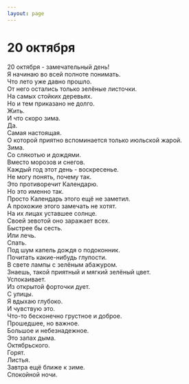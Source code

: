 ```yaml
---
layout: page
---
```


# 20 октября

20 октября - замечательный день!  
Я начинаю во всей полноте понимать.  
Что лето уже давно прошло.  
От него остались только зелёные листочки.  
На самых стойких деревьях.  
Но и тем приказано не долго.  
Жить.  
И что скоро зима.  
Да.  
Самая настоящая.  
О которой приятно вспоминается только июльской жарой.  
Зима.  
Со слякотью и дождями.  
Вместо морозов и снегов.  
Каждый год этот день - воскресенье.  
Не могу понять, почему так.  
Это противоречит Календарю.  
Но это именно так.  
Просто Календарь этого ещё не заметил.  
А прохожие этого замечать не хотят.  
На их лицах уставшее солнце.  
Своей зевотой оно заражает всех.  
Быстрее бы сесть.  
Или лечь.  
Спать.  
Под шум капель дождя о подоконник.  
Почитать какие-нибудь глупости.  
В свете лампы с зелёным абажуром.  
Знаешь, такой приятный и мягкий зелёный цвет.  
Успокаивает.  
Из открытой форточки дует.  
С улицы.  
Я вдыхаю глубоко.  
И чувствую это.  
Что-то бесконечно грустное и доброе.  
Прошедшее, но важное.  
Большое и небезнадежное.  
Это запах дыма.  
Октябрьского.  
Горят.  
Листья.  
Завтра ещё ближе к зиме.  
Спокойной ночи.
